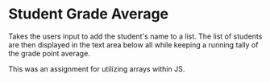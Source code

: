 # Student Grade Average
Takes the users input to add the student's name to a list.
The list of students are then displayed in the text area below
all while keeping a running tally of the grade point average. 

This was an assignment for utilizing arrays within JS.
